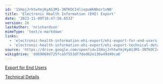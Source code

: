 ```yaml
---
id: '1SHajJrhtwYmjKyAS3M1-3NTKOCI4liepuWkNbor1vN0'
title: 'Electronic Health Information (EHI) Export'
date: '2023-11-09T16:47:56.653Z'
version: 26
lastAuthor: 'nrichardson'
mimeType: 'text/x-markdown'
links:
  - 'electronic-health-information-ehi-export/ehi-export-for-end-users.md'
  - 'electronic-health-information-ehi-export/ehi-export-technical-details.md'
source: 'https://drive.google.com/open?id=1SHajJrhtwYmjKyAS3M1-3NTKOCI4liepuWkNbor1vN0'
wikigdrive: 'dd69069d725fca5f553df7ded62e130a49d49ca6'
---
```

[Export for End Users](electronic-health-information-ehi-export/ehi-export-for-end-users.md)

[Technical Details](electronic-health-information-ehi-export/ehi-export-technical-details.md)
